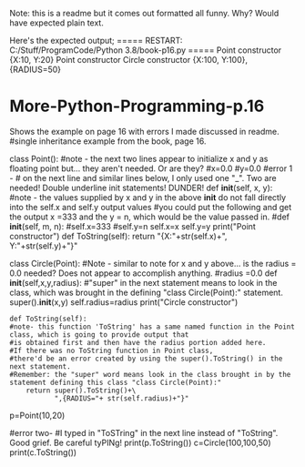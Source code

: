 Note: this is a readme but it comes out formatted all funny. Why?  Would have expected plain text.

Here's the expected output;
===== RESTART: C:/Stuff/ProgramCode/Python 3.8/book-p16.py =====
Point constructor
{X:10, Y:20}
Point constructor
Circle constructor
{X:100, Y:100},{RADIUS=50}


# More-Python-Programming-p.16
Shows the example on page 16 with errors I made discussed in readme.
#single inheritance example from the book,  page 16.

class Point():
    #note - the next two lines appear to initialize x and y as floating point but... they aren't needed.  Or are they?
    #x=0.0
    #y=0.0
    #error 1 -
    # on the next line and similar lines below, I only used one "_".  Two are needed!  Double underline init statements! DUNDER!
    def __init__(self, x, y):
        #note - the values supplied by x and y in the above __init__ do not fall directly into the self.x and self.y output values
        #you could put the following and get the output x =333 and the y = n, which would be the value passed in.
            #def __init__(self, m, n):
            #self.x=333
            #self.y=n
        self.x=x
        self.y=y
        print("Point constructor")
    def ToString(self):
        return "{X:"+str(self.x)+", Y:"+str(self.y)+"}"

class Circle(Point):
    #Note - similar to note for x and y above... is the radius = 0.0 needed?  Does not appear to accomplish anything.
    #radius =0.0
    def __init__(self,x,y,radius):
        #"super" in the next statement means to look in the class, which was brought in the defining "class Circle(Point):" statement.
        super().__init__(x,y)
        self.radius=radius
        print("Circle constructor")

    def ToString(self):
    #note- this function 'ToString' has a same named function in the Point class, which is going to provide output that
    #is obtained first and then have the radius portion added here.
    #If there was no ToString function in Point class, 
    #there'd be an error created by using the super().ToString() in the next statement.
    #Remember: the "super" word means look in the class brought in by the statement defining this class "class Circle(Point):"
        return super().ToString()+\
               ",{RADIUS="+ str(self.radius)+"}"
p=Point(10,20)

#error two-
#I typed in "ToSTring" in the next line instead of "ToString".  Good grief.  Be careful tyPINg!
print(p.ToString())
c=Circle(100,100,50)
print(c.ToString())
